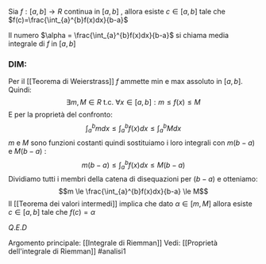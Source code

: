 Sia $f:[a,b]\to R$ continua in $[a,b]$ , allora esiste $c\in[a,b]$ tale che $f(c)=\frac{\int_{a}^{b}f(x)dx}{b-a}$ 

Il numero $\alpha = \frac{\int_{a}^{b}f(x)dx}{b-a}$ si chiama media integrale di $f$ in $[a,b]$ 

### DIM:
Per il [[Teorema di Weierstrass]] $f$ ammette min e max assoluto in $[a,b]$. Quindi:$$\exists m,M \in R \text{ t.c. } \forall x \in [a,b] : m \le f(x) \le M$$
E per la proprietà del confronto:$$\int_{a}^{b}mdx \le \int_{a}^{b}f(x)dx \le \int_{a}^{b}Mdx$$
$m$ e $M$ sono funzioni costanti quindi sostituiamo i loro integrali con $m(b-a)$ e $M(b-a)$ :$$m(b-a)\le \int_{a}^{b}f(x)dx \le M(b-a)$$
Dividiamo tutti i membri della catena di disequazioni per $(b-a)$ e otteniamo:$$m \le \frac{\int_{a}^{b}f(x)dx}{b-a} \le M$$
Il [[Teorema dei valori intermedi]] implica che dato $\alpha\in [m,M]$ allora esiste $c\in[a,b]$ tale che $f(c)=\alpha$

$Q.E.D$

Argomento principale: [[Integrale di Riemman]]
Vedi: [[Proprietà dell'integrale di Riemman]]
#analisi1 